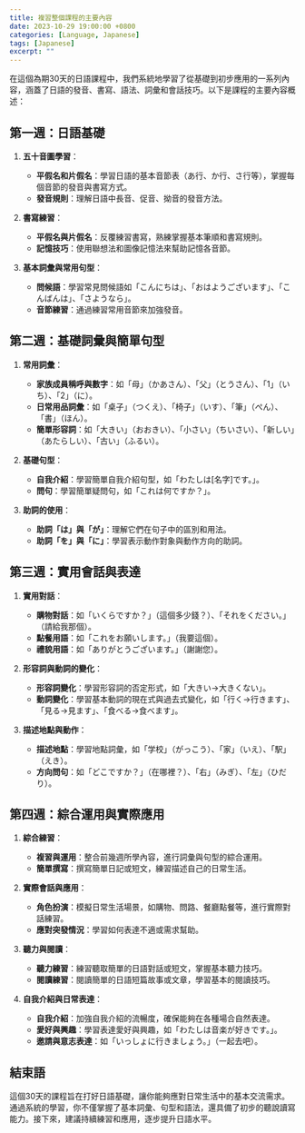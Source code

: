```yaml
---
title: 複習整個課程的主要內容
date: 2023-10-29 19:00:00 +0800
categories: [Language, Japanese]
tags: [Japanese] 
excerpt: ""
---
```


在這個為期30天的日語課程中，我們系統地學習了從基礎到初步應用的一系列內容，涵蓋了日語的發音、書寫、語法、詞彙和會話技巧。以下是課程的主要內容概述：

## **第一週：日語基礎**
1. **五十音圖學習**：
   - **平假名和片假名**：學習日語的基本音節表（あ行、か行、さ行等），掌握每個音節的發音與書寫方式。
   - **發音規則**：理解日語中長音、促音、拗音的發音方法。

2. **書寫練習**：
   - **平假名與片假名**：反覆練習書寫，熟練掌握基本筆順和書寫規則。
   - **記憶技巧**：使用聯想法和圖像記憶法來幫助記憶各音節。

3. **基本詞彙與常用句型**：
   - **問候語**：學習常見問候語如「こんにちは」、「おはようございます」、「こんばんは」、「さようなら」。
   - **音節練習**：通過練習常用音節來加強發音。

## **第二週：基礎詞彙與簡單句型**
1. **常用詞彙**：
   - **家族成員稱呼與數字**：如「母」（かあさん）、「父」（とうさん）、「1」（いち）、「2」（に）。
   - **日常用品詞彙**：如「桌子」（つくえ）、「椅子」（いす）、「筆」（ぺん）、「書」（ほん）。
   - **簡單形容詞**：如「大きい」（おおきい）、「小さい」（ちいさい）、「新しい」（あたらしい）、「古い」（ふるい）。

2. **基礎句型**：
   - **自我介紹**：學習簡單自我介紹句型，如「わたしは[名字]です。」。
   - **問句**：學習簡單疑問句，如「これは何ですか？」。

3. **助詞的使用**：
   - **助詞「は」與「が」**：理解它們在句子中的區別和用法。
   - **助詞「を」與「に」**：學習表示動作對象與動作方向的助詞。

## **第三週：實用會話與表達**
1. **實用對話**：
   - **購物對話**：如「いくらですか？」（這個多少錢？）、「それをください。」（請給我那個）。
   - **點餐用語**：如「これをお願いします。」（我要這個）。
   - **禮貌用語**：如「ありがとうございます。」（謝謝您）。

2. **形容詞與動詞的變化**：
   - **形容詞變化**：學習形容詞的否定形式，如「大きい→大きくない」。
   - **動詞變化**：學習基本動詞的現在式與過去式變化，如「行く→行きます」、「見る→見ます」、「食べる→食べます」。

3. **描述地點與動作**：
   - **描述地點**：學習地點詞彙，如「学校」（がっこう）、「家」（いえ）、「駅」（えき）。
   - **方向問句**：如「どこですか？」（在哪裡？）、「右」（みぎ）、「左」（ひだり）。

## **第四週：綜合運用與實際應用**
1. **綜合練習**：
   - **複習與運用**：整合前幾週所學內容，進行詞彙與句型的綜合運用。
   - **簡單撰寫**：撰寫簡單日記或短文，練習描述自己的日常生活。

2. **實際會話與應用**：
   - **角色扮演**：模擬日常生活場景，如購物、問路、餐廳點餐等，進行實際對話練習。
   - **應對突發情況**：學習如何表達不適或需求幫助。

3. **聽力與閱讀**：
   - **聽力練習**：練習聽取簡單的日語對話或短文，掌握基本聽力技巧。
   - **閱讀練習**：閱讀簡單的日語短篇故事或文章，學習基本的閱讀技巧。

4. **自我介紹與日常表達**：
   - **自我介紹**：加強自我介紹的流暢度，確保能夠在各種場合自然表達。
   - **愛好與興趣**：學習表達愛好與興趣，如「わたしは音楽が好きです。」。
   - **邀請與意志表達**：如「いっしょに行きましょう。」（一起去吧）。

## **結束語**
這個30天的課程旨在打好日語基礎，讓你能夠應對日常生活中的基本交流需求。通過系統的學習，你不僅掌握了基本詞彙、句型和語法，還具備了初步的聽說讀寫能力。接下來，建議持續練習和應用，逐步提升日語水平。

